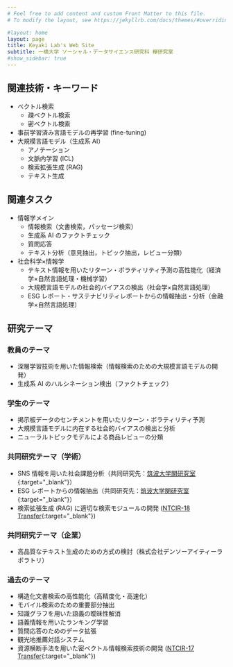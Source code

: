 ```yaml
---
# Feel free to add content and custom Front Matter to this file.
# To modify the layout, see https://jekyllrb.com/docs/themes/#overriding-theme-defaults

#layout: home
layout: page
title: Keyaki Lab's Web Site
subtitle: 一橋大学 ソーシャル・データサイエンス研究科 欅研究室
#show_sidebar: true
---
```

## 関連技術・キーワード
- ベクトル検索
	- 疎ベクトル検索
	- 密ベクトル検索
- 事前学習済み言語モデルの再学習 (fine-tuning)
- 大規模言語モデル（生成系 AI）
  - アノテーション
  - 文脈内学習 (ICL)
  - 検索拡張生成 (RAG)
  - テキスト生成

## 関連タスク
- 情報学メイン
  - 情報検索（文書検索，パッセージ検索）
  - 生成系 AI のファクトチェック
  - 質問応答
  - テキスト分析（意見抽出，トピック抽出，レビュー分類）
- 社会科学×情報学
  - テキスト情報を用いたリターン・ボラティリティ予測の高性能化（経済学×自然言語処理・機械学習）
  - 大規模言語モデルの社会的バイアスの検出（社会学×自然言語処理）
  - ESG レポート・サステナビリティレポートからの情報抽出・分析（金融学×自然言語処理）

## 研究テーマ
### 教員のテーマ
- 深層学習技術を用いた情報検索（情報検索のための大規模言語モデルの開発）
- 生成系 AI のハルシネーション検出（ファクトチェック）

### 学生のテーマ
- 掲示板データのセンチメントを用いたリターン・ボラティリティ予測
- 大規模言語モデルに内在する社会的バイアスの検出と分析
- ニューラルトピックモデルによる商品レビューの分類

### 共同研究テーマ（学術）
- SNS 情報を用いた社会課題分析（共同研究先：[筑波大学関研究室](https://cu.slis.tsukuba.ac.jp/index.html){:target="_blank"}）
- ESG レポートからの情報抽出（共同研究先：[筑波大学関研究室](https://cu.slis.tsukuba.ac.jp/index.html){:target="_blank"}）
- 検索拡張生成 (RAG) に適切な検索モジュールの開発 ([NTCIR-18 Transfer](https://github.com/ntcirtransfer/transfer2/discussions/2){:target="_blank"})

### 共同研究テーマ（企業）
- 高品質なテキスト生成のための方式の検討（株式会社デンソーアイティーラボラトリ）

### 過去のテーマ
- 構造化文書検索の高性能化（高精度化・高速化）
- モバイル検索のための重要部分抽出
- 知識グラフを用いた語義の曖昧性解消
- 語義情報を用いたランキング学習
- 質問応答のためのデータ拡張
- 観光地推薦対話システム
- 資源横断手法を用いた密ベクトル情報検索技術の開発 ([NTCIR-17 Transfer](https://github.com/ntcirtransfer/transfer1/discussions/2){:target="_blank"})

